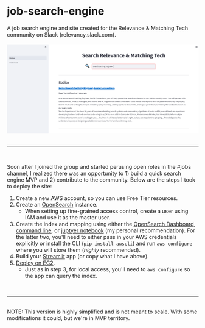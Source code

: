 # job-search-engine
A job search engine and site created for the Relevance &amp; Matching Tech community on Slack (relevancy.slack.com).  
<br>
![alt text](https://github.com/dpalbrecht/job-search-engine/blob/main/homepage.png)  
<br><hr><br>

Soon after I joined the group and started perusing open roles in the #jobs channel, I realized there was an opportunity to 1) build a quick search engine MVP and 2) contribute to the community. Below are the steps I took to deploy the site:
1. Create a new AWS account, so you can use Free Tier resources.
2. Create an [OpenSearch](https://docs.aws.amazon.com/opensearch-service/latest/developerguide/gsgcreate-domain.html) instance.
	- When setting up fine-grained access control, create a user using IAM and use it as the master user.
3. Create the index and mapping using either the [OpenSearch Dashboard](https://opensearch.org/docs/latest/dashboards/quickstart-dashboards/), [command line](https://docs.aws.amazon.com/opensearch-service/latest/developerguide/gsgupload-data.html), or [juptyer notebook](https://dylancastillo.co/opensearch-python/#create-an-index) (my personal recommendation). For the latter two, you'll need to either pass in your AWS credentials explicitly or install the CLI (`pip install awscli`) and run `aws configure` where you will store them (_highly_ recommended). 
4. Build your [Streamlit](https://streamlit.io/) app (or copy what I have above).
5. [Deploy on EC2](https://towardsdatascience.com/how-to-deploy-a-streamlit-app-using-an-amazon-free-ec2-instance-416a41f69dc3).
	- Just as in step 3, for local access, you'll need to `aws configure` so the app can query the index.

<br><hr><br>
NOTE: This version is highly simplified and is not meant to scale. With some modifications it could, but we're in MVP territory.
